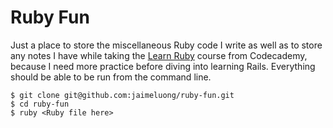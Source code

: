 # Ruby Fun

Just a place to store the miscellaneous Ruby code I write as well as to store any notes I have while taking the [Learn Ruby](https://www.codecademy.com/learn/learn-ruby) course from Codecademy, because I need more practice before diving into learning Rails. Everything should be able to be run from the command line.

```
$ git clone git@github.com:jaimeluong/ruby-fun.git
$ cd ruby-fun
$ ruby <Ruby file here>
```